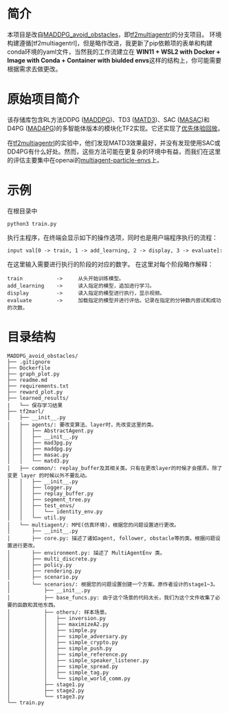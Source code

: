 # 简介

本项目是改自[MADDPG_avoid_obstacles](https://github.com/takumi-web/MADDPG_avoid_obstacles)，即[tf2multiagentrl](https://github.com/JohannesAck/tf2multiagentrl)的分支项目。
环境构建遵循[tf2multiagentrl]，但是略作改进，我更新了pip依赖项的表单和构建conda环境的yaml文件，当然我的工作流建立在 **WIN11 + WSL2 with Docker + Image with Conda + Container with biulded envs**这样的结构上，你可能需要根据需求去做更改。

# 原始项目简介
该存储库包含RL方法DDPG ([MADDPG](https://arxiv.org/abs/1706.02275))、TD3 ([MATD3](https://arxiv.org/abs/1910.01465))、SAC ([MASAC](https://arxiv.org/abs/1801.01290))和D4PG ([MAD4PG](https://arxiv.org/abs/1804.08617))的多智能体版本的模块化TF2实现。它还实现了[优先体验回放](https://arxiv.org/abs/1511.05952)。

在[tf2multiagentrl](https://github.com/JohannesAck/tf2multiagentrl)的实验中，他们发现MATD3效果最好，并没有发现使用SAC或DD4PG有什么好处。然而，这些方法可能在更复杂的环境中有益，而我们在这里的评估主要集中在openai的[multiagent-particle-envs](https://github.com/openai/multiagent-particle-envs)上。

# 示例
在根目录中
```
python3 train.py
```
执行主程序，在终端会显示如下的操作选项，同时也是用户端程序执行的流程：
```
input val[0 -> train, 1 -> add_learning, 2 -> display, 3 -> evaluate]:
```
在这里输入需要进行执行的阶段的对应的数字。
在这里对每个阶段略作解释：
```
train           ->     从头开始训练模型。
add_learning    ->     读入指定的模型，追加进行学习。
display         ->     读入指定的模型进行执行，显示视频。
evaluate        ->     加载指定的模型并进行评估。记录在指定的分钟数内尝试和成功的次数。
```

# 目录结构
```
MADDPG_avoid_obstacles/
├── .gitignore
├── Dockerfile
├── graph_plot.py
├── readme.md
├── requirements.txt
├── reward_plot.py
├── learned_results/
|   └── 保存学习结果
├── tf2marl/
│   ├── __init__.py
│   ├── agents/: 要改变算法、layer时，先改变这里的类。
│   │   ├── AbstractAgent.py
│   │   ├── __init__.py
│   │   ├── mad3pg.py
│   │   ├── maddpg.py
│   │   ├── masac.py
│   │   └── matd3.py
│   ├── common/: replay_buffer及其相关类。只有在更改layer的时候才会摆弄。除了变更 layer 的时候以外不要乱动。
│   │   ├── __init__.py
│   │   ├── logger.py
│   │   ├── replay_buffer.py
│   │   ├── segment_tree.py
│   │   ├── test_envs/
│   │   │   └── identity_env.py
│   │   └── util.py
│   └── multiagent/: MPE(仿真环境)，根据您的问题设置进行更改。
│       ├── __init__.py
│       ├── core.py: 描述了诸如agent, follower, obstacle等的类。根据问题设置进行更改。
│       ├── environment.py: 描述了 MultiAgentEnv 类。
│       ├── multi_discrete.py
│       ├── policy.py
│       ├── rendering.py
│       ├── scenario.py
│       └── scenarios/: 根据您的问题设置创建一个方案。原作者设计的stage1~3。
│           ├── __init__.py
│           ├── base_funcs.py: 由于这个场景的代码太长，我们为这个文件收集了必要的函数和其他东西。
│           ├── others/: 样本场景。
│           │   ├── inversion.py
│           │   ├── maximizeA2.py
│           │   ├── simple.py
│           │   ├── simple_adversary.py
│           │   ├── simple_crypto.py
│           │   ├── simple_push.py
│           │   ├── simple_reference.py
│           │   ├── simple_speaker_listener.py
│           │   ├── simple_spread.py
│           │   ├── simple_tag.py
│           │   └── simple_world_comm.py
│           ├── stage1.py
│           ├── stage2.py
│           └── stage3.py
└── train.py
```